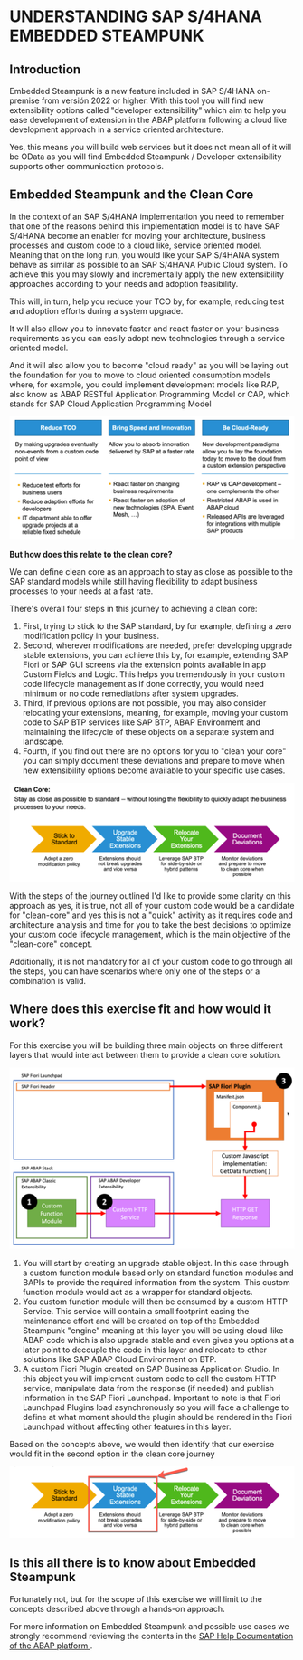 # UNDERSTANDING SAP S/4HANA EMBEDDED STEAMPUNK

## Introduction
Embedded Steampunk is a new feature included in SAP S/4HANA on-premise from versión 2022 or higher. With this tool you will find new extensibility options called "developer extensibility" which aim to help you ease development of extension in the ABAP platform following a cloud like development approach in a service oriented architecture.

Yes, this means you will build web services but it does not mean all of it will be OData as you will find Embedded Steampunk / Developer extensibility supports other communication protocols.

## Embedded Steampunk and the Clean Core
In the context of an SAP S/4HANA implementation you need to remember that one of the reasons behind this implementation model is to have SAP S/4HANA become an enabler for moving your architecture, business processes and custom code to a cloud like, service oriented model. Meaning that on the long run, you would like your SAP S/4HANA system behave as similar as possible to an SAP S/4HANA Public Cloud system. To achieve this you may slowly and incrementally apply the new extensibility approaches according to your needs and adoption feasibility.

This will, in turn, help you reduce your TCO by, for example, reducing test and adoption efforts during a system upgrade.

It will also allow you to innovate faster and react faster on your business requirements as you can easily adopt new technologies through a service oriented model.

And it will also allow you to become "cloud ready" as you will be laying out the foundation for you to move to cloud oriented consumption models where, for example, you could implement development models like RAP, also know as ABAP RESTful Application Programming Model or CAP, which stands for SAP Cloud Application Programming Model


  ![Reasons to Clean Core](images/reasons.png)


**But how does this relate to the clean core?**

We can define clean core as an approach to stay as close as possible to the SAP standard models while still having flexibility to adapt business processes to your needs at a fast rate.

There's overall four steps in this journey to achieving a clean core:

1. First, trying to stick to the SAP standard, by for example, defining a zero modification policy in your business.
2. Second, wherever modifications are needed, prefer developing upgrade stable extensions, you can achieve this by, for example, extending SAP Fiori or SAP GUI screens via the extension points available in app Custom Fields and Logic. This helps you tremendously in your custom code lifecycle management as if done correctly, you would need minimum or no code remediations after system upgrades.
3. Third, if previous options are not possible, you may also consider relocating your extensions, meaning, for example, moving your custom code to SAP BTP services like SAP BTP, ABAP Environment and maintaining the lifecycle of these objects on a separate system and landscape.
4. Fourth, if you find out there are no options for you to "clean your core" you can simply document these deviations and prepare to move when new extensibility options become available to your specific use cases.


  ![Journey](images/cleancore.png)


With the steps of the journey outlined I'd like to provide some clarity on this approach as yes, it is true, not all of your custom code would be a candidate for "clean-core" and yes this is not a "quick" activity as it requires code and architecture analysis and time for you to take the best decisions to optimize your custom code lifecycle management, which is the main objective of the "clean-core" concept.

Additionally, it is not mandatory for all of your custom code to go through all the steps, you can have scenarios where only one of the steps or a combination is valid.


## Where does this exercise fit and how would it work?
For this exercise you will be building three main objects on three different layers that would interact between them to provide a clean core solution.

  ![Architecture](images/dev_arch.png)

1. You will start by creating an upgrade stable object. In this case through a custom function module based only on standard function modules and BAPIs to provide the required information from the system. This custom function module would act as a wrapper for standard objects.
2. You custom function module will then be consumed by a custom HTTP Service. This service will contain a small footprint easing the maintenance effort and will be created on top of the Embedded Steampunk "engine" meaning at this layer you will be using cloud-like ABAP code which is also upgrade stable and even gives you options at a later point to decouple the code in this layer and relocate to other solutions like SAP ABAP Cloud Environment on BTP.
3. A custom Fiori Plugin created on SAP Business Application Studio. In this object you will implement custom code to call the custom HTTP service, manipulate data from the response (if needed) and publish information in the SAP Fiori Launchpad. Important to note is that Fiori Launchpad Plugins load asynchronously so you will face a challenge to define at what moment should the plugin should be rendered in the Fiori Launchpad without affecting other features in this layer.

Based on the concepts above, we would then identify that our exercise would fit in the second option in the clean core journey


  ![Journey](images/cleancore_options.png)


## Is this all there is to know about Embedded Steampunk
Fortunately not, but for the scope of this exercise we will limit to the concepts described above through a hands-on approach.

For more information on Embedded Steampunk and possible use cases we strongly recommend reviewing the contents in the [SAP Help Documentation of the ABAP platform ](https://help.sap.com/docs/ABAP_PLATFORM_NEW/b5670aaaa2364a29935f40b16499972d/155909e3569941e08831c78cf4c2d495.html).
